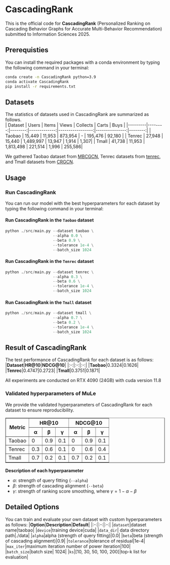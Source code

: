 # CascadingRank
This is the official code for **CascadingRank** (Personalized Ranking on Cascading Behavior Graphs for
Accurate Multi-Behavior Recommendation) submitted to Information Sciences 2025.


## Prerequisties
You can install the required packages with a conda environment by typing the following command in your terminal:
```bash
conda create -n CascadingRank python=3.9
conda activate CascadingRank
pip install -r requirements.txt
```


## Datasets
The statistics of datasets used in CascadingRank are summarized as follows.   
| Dataset | Users  | Items  | Views       | Collects        | Carts         | Buys   |
|---------|--------:|--------:|-------------:|-----------------:|---------------:|--------:|
| Taobao  | 15,449 | 11,953 | 873,954 | -               | 195,476 | 92,180 |
| Tenrec   | 27,948 | 15,440 | 1,489,997 | 13,947  | 1,914   | 1,307|
| Tmall   | 41,738 | 11,953 | 1,813,498 | 221,514 | 1,996 | 255,586|

<!--<img src="./assets/data_statistics.png" width="500px" height="200px" title="data statistics"/>-->

We gathered Taobao dataset from [MBCGCN](https://github.com/SS-00-SS/MBCGCN), Tenrec datasets from [tenrec](https://github.com/yuangh-x/2022-NIPS-Tenrec), and Tmall datasets from [CRGCN](https://github.com/MingshiYan/CRGCN).

## Usage
### Run CascadingRank
You can run our model with the best hyperparameters for each dataset by typing the following command in your terminal:

#### Run CascadingRank in the `Taobao` dataset
```python
python ./src/main.py --dataset taobao \
                     --alpha 0.0 \
                     --beta 0.9 \
                     --tolerance 1e-4 \
                     --batch_size 1024
```

#### Run CascadingRank in the `Tenrec` dataset
```python
python ./src/main.py --dataset tenrec \
                     --alpha 0.3 \
                     --beta 0.6 \
                     --tolerance 1e-4 \
                     --batch_size 1024
```

#### Run CascadingRank in the `Tmall` dataset
```python
python ./src/main.py --dataset tmall \
                     --alpha 0.7 \
                     --beta 0.2 \
                     --tolerance 1e-4 \
                     --batch_size 1024
```


## Result of CascadingRank
The test performance of CascadingRank for each dataset is as follows:
|**Dataset**|**HR@10**|**NDCG@10**|
|:-:|:-:|:-:|
|**Taobao**|0.3324|0.1626|
|**Tenrec**|0.4747|0.2723|
|**Tmall**|0.3751|0.1871|

All experiments are conducted on RTX 4090 (24GB) with cuda version 11.8

### Validated hyperparameters of MuLe
We provide the validated hyperparameters of CascadingRank for each dataset to ensure reproducibility.

<table border="1" cellspacing="0" cellpadding="5">
    <thead>
        <tr>
            <th rowspan="2">Metric</th>
            <th colspan="3">HR@10</th>
            <th colspan="3">NDCG@10</th>
        </tr>
        <tr>
            <th>α</th>
            <th>β</th>
            <th>γ</th>
            <th>α</th>
            <th>β</th>
            <th>γ</th>
        </tr>
    </thead>
    <tbody>
        <tr>
            <td>Taobao</td>
            <td>0</td>
            <td>0.9</td>
            <td>0.1</td>
            <td>0</td>
            <td>0.9</td>
            <td>0.1</td>
        </tr>
        <tr>
            <td>Tenrec</td>
            <td>0.3</td>
            <td>0.6</td>
            <td>0.1</td>
            <td>0</td>
            <td>0.6</td>
            <td>0.4</td>
        </tr>
        <tr>
            <td>Tmall</td>
            <td>0.7</td>
            <td>0.2</td>
            <td>0.1</td>
            <td>0.7</td>
            <td>0.2</td>
            <td>0.1</td>
        </tr>
    </tbody>
</table>


**Description of each hyperparameter**
* $\alpha$: strength of query fitting (`--alpha`)
* $\beta$: strength of cascading alignment (`--beta`)
* $\gamma$: strength of ranking score smoothing, where $\gamma = 1-\alpha-\beta$


## Detailed Options
You can train and evaluate your own dataset with custom hyperparameters as follows:
|**Option**|**Description**|**Default**|
|:-:|:-:|:-:|
|`dataset`|dataset name|taobao|
|`device`|training device|cuda|
|`data_dir`| data directory path|./data|
|`alpha`|alpha (strength of query fitting)|0.0|
|`beta`|beta (strength of cascading alignment)|0.9|
|`tolerance`|tolerance of residual|1e-4|
|`max_iter`|maximum iteration number of power iteration|100|
|`batch_size`|batch size| 1024|
|`ks`|[10, 30, 50, 100, 200]|top-k list for evaluation|


